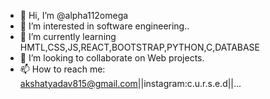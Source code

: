 - 👋 Hi, I’m @alpha112omega
- 👀 I’m interested in software engineering..
- 🌱 I’m currently learning HMTL,CSS,JS,REACT,BOOTSTRAP,PYTHON,C,DATABASE
- 💞️ I’m looking to collaborate on Web projects.
- 📫 How to reach me: akshatyadav815@gmail.com||instagram:c.u.r.s.e.d||...

<!---
alpha112omega/alpha112omega is a ✨ special ✨ repository because its `README.md` (this file) appears on your GitHub profile.
You can click the Preview link to take a look at your changes.
--->
